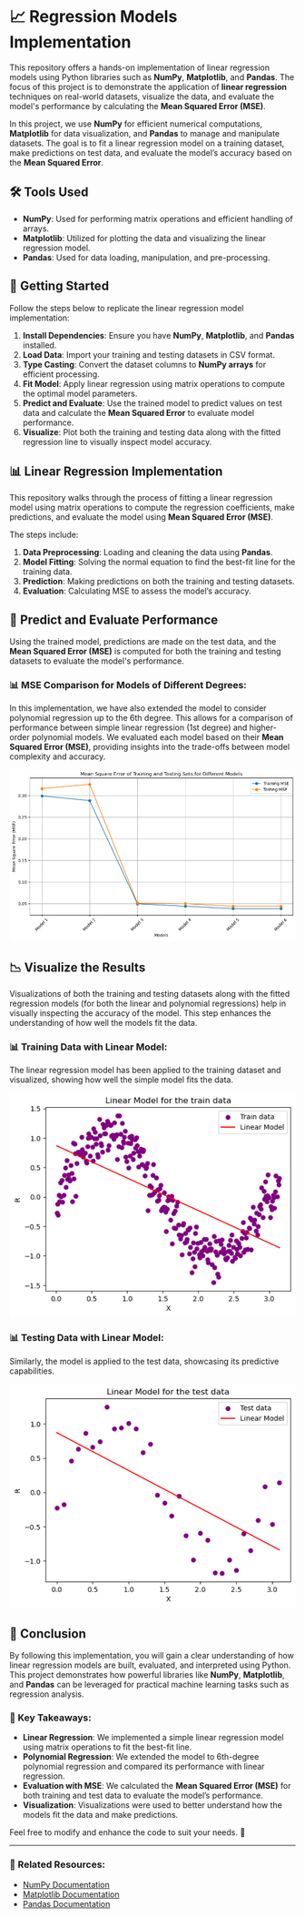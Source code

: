 # 📈 Regression Models Implementation

This repository offers a hands-on implementation of linear regression models using Python libraries such as **NumPy**, **Matplotlib**, and **Pandas**. The focus of this project is to demonstrate the application of **linear regression** techniques on real-world datasets, visualize the data, and evaluate the model's performance by calculating the **Mean Squared Error (MSE)**.

In this project, we use **NumPy** for efficient numerical computations, **Matplotlib** for data visualization, and **Pandas** to manage and manipulate datasets. The goal is to fit a linear regression model on a training dataset, make predictions on test data, and evaluate the model’s accuracy based on the **Mean Squared Error**.

## 🛠️ Tools Used
- **NumPy**: Used for performing matrix operations and efficient handling of arrays.
- **Matplotlib**: Utilized for plotting the data and visualizing the linear regression model.
- **Pandas**: Used for data loading, manipulation, and pre-processing.

## 🚀 Getting Started
Follow the steps below to replicate the linear regression model implementation:
1. **Install Dependencies**: Ensure you have **NumPy**, **Matplotlib**, and **Pandas** installed.
2. **Load Data**: Import your training and testing datasets in CSV format.
3. **Type Casting**: Convert the dataset columns to **NumPy arrays** for efficient processing.
4. **Fit Model**: Apply linear regression using matrix operations to compute the optimal model parameters.
5. **Predict and Evaluate**: Use the trained model to predict values on test data and calculate the **Mean Squared Error** to evaluate model performance.
6. **Visualize**: Plot both the training and testing data along with the fitted regression line to visually inspect model accuracy.

## 📊 Linear Regression Implementation
This repository walks through the process of fitting a linear regression model using matrix operations to compute the regression coefficients, make predictions, and evaluate the model using **Mean Squared Error (MSE)**.

The steps include:
1. **Data Preprocessing**: Loading and cleaning the data using **Pandas**.
2. **Model Fitting**: Solving the normal equation to find the best-fit line for the training data.
3. **Prediction**: Making predictions on both the training and testing datasets.
4. **Evaluation**: Calculating MSE to assess the model’s accuracy.

## 🔮 Predict and Evaluate Performance
Using the trained model, predictions are made on the test data, and the **Mean Squared Error (MSE)** is computed for both the training and testing datasets to evaluate the model's performance.

### 📊 MSE Comparison for Models of Different Degrees:
In this implementation, we have also extended the model to consider polynomial regression up to the 6th degree. This allows for a comparison of performance between simple linear regression (1st degree) and higher-order polynomial models. We evaluated each model based on their **Mean Squared Error (MSE)**, providing insights into the trade-offs between model complexity and accuracy.

![MSE Comparison](MSE-Comparison.png)

## 📉 Visualize the Results
Visualizations of both the training and testing datasets along with the fitted regression models (for both the linear and polynomial regressions) help in visually inspecting the accuracy of the model. This step enhances the understanding of how well the models fit the data.

### 📊 Training Data with Linear Model:

The linear regression model has been applied to the training dataset and visualized, showing how well the simple model fits the data.

![Training Data with Linear Model](linear_train.png)

### 📊 Testing Data with Linear Model:

Similarly, the model is applied to the test data, showcasing its predictive capabilities.

![Testing Data with Linear Model](linear_test.png)

## 🏁 Conclusion
By following this implementation, you will gain a clear understanding of how linear regression models are built, evaluated, and interpreted using Python. This project demonstrates how powerful libraries like **NumPy**, **Matplotlib**, and **Pandas** can be leveraged for practical machine learning tasks such as regression analysis.

### 🔮 Key Takeaways:
- **Linear Regression**: We implemented a simple linear regression model using matrix operations to fit the best-fit line.
- **Polynomial Regression**: We extended the model to 6th-degree polynomial regression and compared its performance with linear regression.
- **Evaluation with MSE**: We calculated the **Mean Squared Error (MSE)** for both training and test data to evaluate the model’s performance.
- **Visualization**: Visualizations were used to better understand how the models fit the data and make predictions.

Feel free to modify and enhance the code to suit your needs. 🚀


---

### 🔗 Related Resources:
- [NumPy Documentation](https://numpy.org/doc/)
- [Matplotlib Documentation](https://matplotlib.org/stable/contents.html)
- [Pandas Documentation](https://pandas.pydata.org/docs/)
